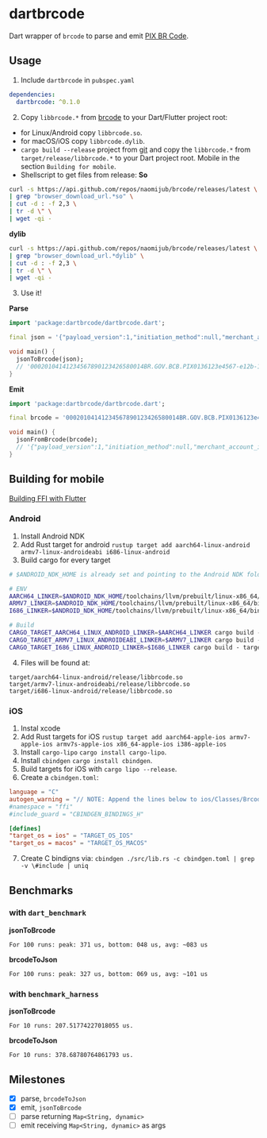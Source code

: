 # dartbrcode

Dart wrapper of `brcode` to parse and emit [PIX BR Code](https://www.bcb.gov.br/content/estabilidadefinanceira/spb_docs/ManualBRCode.pdf).

## Usage

1. Include `dartbrcode` in `pubspec.yaml`
```yaml
dependencies:
  dartbrcode: ^0.1.0
```
2. Copy `libbrcode.*` from [brcode](https://github.com/naomijub/brcode) to your Dart/Flutter project root:
  - for Linux/Android copy `libbrcode.so`.
  - for macOS/iOS copy `libbrcode.dylib`.
  - `cargo build --release` project from [git](https://github.com/naomijub/brcode) and copy the `libbrcode.*` from `target/release/libbrcode.*` to your Dart project root. Mobile in the section `Building for mobile`.
  - Shellscript to get files from release:
  **So**
  ```sh
  curl -s https://api.github.com/repos/naomijub/brcode/releases/latest \
  | grep "browser_download_url.*so" \
  | cut -d : -f 2,3 \
  | tr -d \" \
  | wget -qi -
  ```

  **dylib**
  ```sh
  curl -s https://api.github.com/repos/naomijub/brcode/releases/latest \
  | grep "browser_download_url.*dylib" \
  | cut -d : -f 2,3 \
  | tr -d \" \
  | wget -qi -
  ```

3. Use it!

**Parse**
```dart
import 'package:dartbrcode/dartbrcode.dart';

final json = '{"payload_version":1,"initiation_method":null,"merchant_account_information":"12345678901234","merchant_information":[{"id":26,"info":[{"id":0,"info":"BR.GOV.BCB.PIX"},{"id":1,"info":"123e4567-e12b-12d1-a456-426655440000"}]},{"id":27,"info":[{"id":0,"info":"BR.COM.OUTRO"},{"id":1,"info":"0123456789"}]}],"merchant_category_code":0,"merchant_name":"NOME DO RECEBEDOR","merchant_city":"BRASILIA","postal_code":"70074900","currency":"986","amount":123.45,"country_code":"BR","field_template":[{"reference_label":"RP12345678-2019"}],"crc1610":"AD38","templates":[{"id":80,"info":[{"id":0,"info":"BR.COM.OUTRO"},{"id":1,"info":"0123.ABCD.3456.WXYZ"}]}]}';

void main() {
  jsonToBrcode(json);
  // '00020104141234567890123426580014BR.GOV.BCB.PIX0136123e4567-e12b-12d1-a456-42665544000027300012BR.COM.OUTRO011001234567895204000053039865406123.455802BR5917NOME DO RECEBEDOR6008BRASILIA61087007490062190515RP12345678-201980390012BR.COM.OUTRO01190123.ABCD.3456.WXYZ6304AD38'
}
```

**Emit**
```dart
import 'package:dartbrcode/dartbrcode.dart';

final brcode = '00020104141234567890123426580014BR.GOV.BCB.PIX0136123e4567-e12b-12d1-a456-42665544000027300012BR.COM.OUTRO011001234567895204000053039865406123.455802BR5917NOME DO RECEBEDOR6008BRASILIA61087007490062190515RP12345678-201980390012BR.COM.OUTRO01190123.ABCD.3456.WXYZ6304AD38';

void main() {
  jsonFromBrcode(brcode);
  // '{"payload_version":1,"initiation_method":null,"merchant_account_information":"12345678901234","merchant_information":[{"id":26,"info":[{"id":0,"info":"BR.GOV.BCB.PIX"},{"id":1,"info":"123e4567-e12b-12d1-a456-426655440000"}]},{"id":27,"info":[{"id":0,"info":"BR.COM.OUTRO"},{"id":1,"info":"0123456789"}]}],"merchant_category_code":0,"merchant_name":"NOME DO RECEBEDOR","merchant_city":"BRASILIA","postal_code":"70074900","currency":"986","amount":123.45,"country_code":"BR","field_template":[{"reference_label":"RP12345678-2019"}],"crc1610":"AD38","templates":[{"id":80,"info":[{"id":0,"info":"BR.COM.OUTRO"},{"id":1,"info":"0123.ABCD.3456.WXYZ"}]}]}'
}
```

## Building for mobile
[Building FFI with Flutter](https://medium.com/flutter-community/using-ffi-on-flutter-plugins-to-run-native-rust-code-d64c0f14f9c2)

### Android
1. Install Android NDK
2. Add Rust target for android `rustup target add aarch64-linux-android armv7-linux-androideabi i686-linux-android`
3. Build cargo for every target
```sh
# $ANDROID_NDK_HOME is already set and pointing to the Android NDK folder

# ENV
AARCH64_LINKER=$ANDROID_NDK_HOME/toolchains/llvm/prebuilt/linux-x86_64/bin/aarch64-linux-android26-clang
ARMV7_LINKER=$ANDROID_NDK_HOME/toolchains/llvm/prebuilt/linux-x86_64/bin/armv7a-linux-androideabi26-clang
I686_LINKER=$ANDROID_NDK_HOME/toolchains/llvm/prebuilt/linux-x86_64/bin/i686-linux-android26-clang

# Build
CARGO_TARGET_AARCH64_LINUX_ANDROID_LINKER=$AARCH64_LINKER cargo build - target aarch64-linux-android - release
CARGO_TARGET_ARMV7_LINUX_ANDROIDEABI_LINKER=$ARMV7_LINKER cargo build - target armv7-linux-androideabi - release
CARGO_TARGET_I686_LINUX_ANDROID_LINKER=$I686_LINKER cargo build - target i686-linux-android - release
```
4. Files will be found at:
```
target/aarch64-linux-android/release/libbrcode.so
target/armv7-linux-androideabi/release/libbrcode.so
target/i686-linux-android/release/libbrcode.so
```

### iOS
1. Instal xcode
2. Add Rust targets for iOS `rustup target add aarch64-apple-ios armv7-apple-ios armv7s-apple-ios x86_64-apple-ios i386-apple-ios`
3. Install `cargo-lipo` `cargo install cargo-lipo`.
4. Install `cbindgen` `cargo install cbindgen`.
5. Build targets for iOS  with `cargo lipo --release`.
6. Create a `cbindgen.toml`:
```toml
language = "C"
autogen_warning = "// NOTE: Append the lines below to ios/Classes/Brcode.h"
#namespace = "ffi"
#include_guard = "CBINDGEN_BINDINGS_H"

[defines]
"target_os = ios" = "TARGET_OS_IOS"
"target_os = macos" = "TARGET_OS_MACOS"
```
7. Create C bindigns via:  `cbindgen ./src/lib.rs -c cbindgen.toml | grep -v \#include | uniq`

## Benchmarks

### with `dart_benchmark`
**jsonToBrcode**
```
For 100 runs: peak: 371 us,	bottom: 048 us,	avg: ~083 us
```

**brcodeToJson**
```
For 100 runs: peak: 327 us,	bottom: 069 us,	avg: ~101 us
```

### with `benchmark_harness`
**jsonToBrcode**
```
For 10 runs: 207.51774227018055 us.
```

**brcodeToJson**
```
For 10 runs: 378.68780764861793 us.
```

## Milestones
- [x] parse, `brcodeToJson`
- [x] emit, `jsonToBrcode`
- [ ] parse returning `Map<String, dynamic>`
- [ ] emit receiving `Map<String, dynamic>` as args